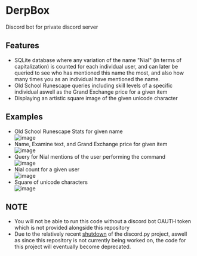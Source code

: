 # DerpBox
Discord bot for private discord server

## Features

- SQLite database where any variation of the name "Nial" (in terms of capitalization) is counted for each individual user, and can later be queried to see who has mentioned this name the most, and also how many times you as an individual have mentioned the name.
- Old School Runescape queries including skill levels of a specific individual aswell as the Grand Exchange price for a given item
- Displaying an artistic square image of the given unicode character

## Examples
- Old School Runescape Stats for given name  
![image](https://user-images.githubusercontent.com/55999153/132576243-94da086a-7933-41d1-8c7a-e9afdac4444e.png)  
- Name, Examine text, and Grand Exchange price for given item  
![image](https://user-images.githubusercontent.com/55999153/132576527-054f8c9c-8d9b-4254-9333-00f03e38c5c3.png)
- Query for Nial mentions of the user performing the command  
![image](https://user-images.githubusercontent.com/55999153/132576763-1c6d9206-16e7-4eb3-b871-71a95a4bee9c.png)
- Nial count for a given user  
![image](https://user-images.githubusercontent.com/55999153/132576864-a093bb1f-c0b9-48e0-a997-c742c7d89e82.png)
- Square of unicode characters    
![image](https://user-images.githubusercontent.com/55999153/132577006-d6b79e5c-12c1-45e1-8881-fae537432b35.png)

## NOTE
- You will not be able to run this code without a discord bot OAUTH token which is not provided alongside this repository
- Due to the relatively recent [shutdown](https://gist.github.com/Rapptz/4a2f62751b9600a31a0d3c78100287f1) of the discord.py project, aswell as since this repository is not currently being worked on, the code for this project will eventually become deprecated.
